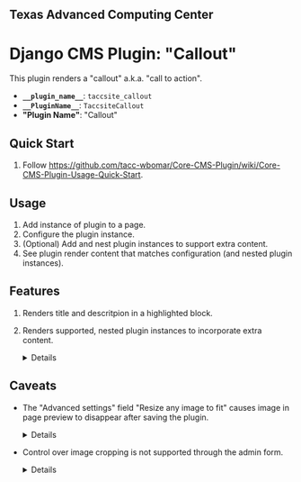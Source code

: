 ## Texas Advanced Computing Center
# Django CMS Plugin: "Callout"

This plugin renders a "callout" a.k.a. "call to action".

- __`__plugin_name__`__: `taccsite_callout`
- __`__PluginName__`__: `TaccsiteCallout`
- __"Plugin Name"__: "Callout"

## Quick Start

1. Follow https://github.com/tacc-wbomar/Core-CMS-Plugin/wiki/Core-CMS-Plugin-Usage-Quick-Start.

## Usage

1. Add instance of plugin to a page.
1. Configure the plugin instance.
1. (Optional) Add and nest plugin instances to support extra content.
1. See plugin render content that matches configuration (and nested plugin instances).

[dcms-picture]: https://github.com/django-cms/djangocms-picture

## Features

1. Renders title and descritpion in a highlighted block.
1. Renders supported, nested plugin instances to incorporate extra content.
    <details>

    | content | supported by |
    | :- | :- |
    | image | [`djangocms-picture`][dcms-picture] |

    </details>

## Caveats

- The "Advanced settings" field "Resize any image to fit" causes image in page preview to disappear after saving the plugin.
    <details>

    _This is because of a JavaScript race condition. Using a server-side solution would eliminate this caveat. See [TACC/Core-CMS#327](https://github.com/TACC/Core-CMS/issues/327)._

    _The issue is called out in the admin form using user-oriented language._

    </details>
- Control over image cropping is not supported through the admin form.
    <details>

    _Cropping options could be implemented via CSS or a feature of https://github.com/django-cms/django-filer. For details, see [TACC/Core-CMS#329](https://github.com/TACC/Core-CMS/issues/329)._

    </details>
